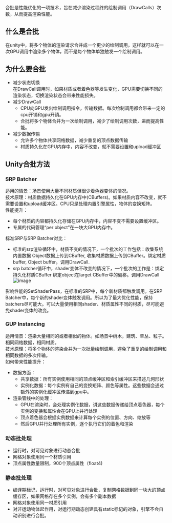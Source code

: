 合批是性能优化的一项技术，旨在减少渲染过程终的绘制调用（DrawCalls）次数，从而提高渲染性能。
## 什么是合批
在unity中，将多个物体的渲染请求合并成一个更少的绘制调用，这样就可以在一次GPU调用中渲染多个物体，而不是每个物体单独触发一个绘制调用。
## 为什么要合批
+ 减少状态切换   
  在DrawCall调用时，如果材质或者着色器等发生变化，GPU需要切换不同的渲染状态，切换渲染状态会带来性能损失。
+ 减少DrawCall
  + CPU向GPU发出绘制调用指令，传输数据。每次绘制调用都会带来一定的cpu开销和gpu开销。
  + 合批将多个物体合并为一次绘制调用，减少了绘制调用次数，进而提高性能。
+ 减少数据传输
  + 允许多个物体共享网格数据，减少重复的顶点数据传输
  + 材质持久化在GPU内存中，内容不改变，就不需要设置和upload缓冲区
## Unity合批方法
### SRP Batcher
适用的情景：场景使用大量不同材质但很少着色器变体的情况。   
技术原理：材质数据持久化在GPU内存中(CBuffers)。如果材质内容不改变，就不需要设置和upload缓冲区。CPU只是处理内置引擎属性，物体的变换矩阵。   
性能提升：   
  + 每个材质的内容都持久化存储在GPU内存中，内容不变不需要设置缓冲区。
  + 专属的代码管理“per object”在一块大GPU内存中。
       
标准SRP与SRP Batcher对比：   
+ 标准的srp渲染循环中，材质不变的情况下，一个批次的工作包括：收集系统内置数据 Object数据上传到CBuffer, 收集材质数据上传到CBuffer。绑定材质buffer, Object buffer。调用DrawCall.    
+ srp batcher循环中，shader变体不改变的情况下，一个批次的工作是：绑定持久化材质CBuffer  绑定object在larget CBuffer中的偏移。调用DrawCall    
![image](https://github.com/user-attachments/assets/d540e059-8a8a-4e94-ad69-2dc3757ce89e)

影响性能的SetShaderPass，在标准的SRP中，每个新材质都触发调用。在SRP Batcher中，每个新的shader变体触发调用。所以为了最大优化性能，保持batchers尽可能大。可以大量使用相同shader、材质属性不同的材质，尽可能避免shader变体的改变。
### GUP Instancing
适用情景：渲染大量相同的或者相似的物体。如场景中树木，建筑、草丛、粒子。相同网格数据，相同材质。   
技术原理：将多个物体的渲染合并为一次批量绘制调用，避免了重复的绘制调用和相同数据的多次传输。   
如何带来性能提升：   
  + 数据方面：
    * 共享数据：所有实例使用相同的顶点缓冲区和索引缓冲区来描述几何形状
    * 实例化数据：每个实例有自己的变换矩阵、颜色等属性。这些数据会通过额外的实例化缓冲区传递到gpu中。
  + 渲染管线中的处理：
    * GPU在渲染时，会处理实例化数据，讲这些数据传递给顶点着色器，每个实例的变换和属性会在GPU上并行处理
    * 顶点着色器会根据实例数据来计算每个实例的位置、方向、缩放等
    * 然后GPU并行处理所有实例，逐个执行它们的着色和渲染
### 动态批处理
+ 运行时，对可见对象进行动态合批
+ 网格对象使用同一个材质引用
+ 顶点属性数量限制，900个顶点属性（float4)
### 静态批处理
+ 编译期标记，运行时，对可见对象进行合批，复制网格数据到同一块大的顶点缓存区，如果网格存在多个实例，会有多个副本数据
+ 网格对象使用同一材质引用
+ 对非运动物体起作用，对运行期动态创建具有static标记的对象，引擎不会自动识别进行合批。
